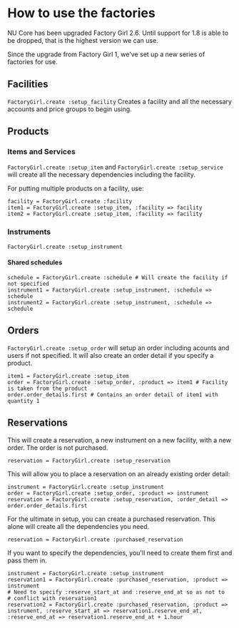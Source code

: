 # How to use the factories

NU Core has been upgraded Factory Girl 2.6. Until support for 1.8 is able to be dropped, that is
the highest version we can use.

Since the upgrade from Factory Girl 1, we've set up a new series of factories for use.

## Facilities

`FactoryGirl.create :setup_facility`
Creates a facility and all the necessary accounts and price groups to begin using.

## Products

### Items and Services

`FactoryGirl.create :setup_item` and `FactoryGirl.create :setup_service` will create all the necessary dependencies including the facility.

For putting multiple products on a facility, use:

    facility = FactoryGirl.create :facility
    item1 = FactoryGirl.create :setup_item, :facility => facility
    item2 = FactoryGirl.create :setup_item, :facility => facility

### Instruments

`FactoryGirl.create :setup_instrument`

#### Shared schedules

    schedule = FactoryGirl.create :schedule # Will create the facility if not specified
    instrument1 = FactoryGirl.create :setup_instrument, :schedule => schedule
    instrument2 = FactoryGirl.create :setup_instrument, :schedule => schedule
    
## Orders

`FactoryGirl.create :setup_order` will setup an order including acounts and users if not specified. It will also create an order detail if you specify a product.

    item1 = FactoryGirl.create :setup_item
    order = FactoryGirl.create :setup_order, :product => item1 # Facility is taken from the product
    order.order_details.first # Contains an order detail of item1 with quantity 1
    
## Reservations

This will create a reservation, a new instrument on a new facility, with a new order. The order is not purchased.

    reservation = FactoryGirl.create :setup_reservation
    
This will allow you to place a reservation on an already existing order detail:

    instrument = FactoryGirl.create :setup_instrument
    order = FactoryGirl.create :setup_order, :product => instrument
    reservation = FactoryGirl.create :setup_reservation, :order_detail => order.order_details.first
    
For the ultimate in setup, you can create a purchased reservation. This alone will create all the dependencies you need. 

    reservation = FactoryGirl.create :purchased_reservation
    
If you want to specify the dependencies, you'll need to create them first and pass them in.

    instrument = FactoryGirl.create :setup_instrument
    reservation1 = FactoryGirl.create :purchased_reservation, :product => instrument
	# Need to specify :reserve_start_at and :reserve_end_at so as not to
	# conflict with reservation1
    reservation2 = FactoryGirl.create :purchased_reservation, :product => instrument, :reserve_start_at => reservation1.reserve_end_at, :reserve_end_at => reservation1.reserve_end_at + 1.hour
    

